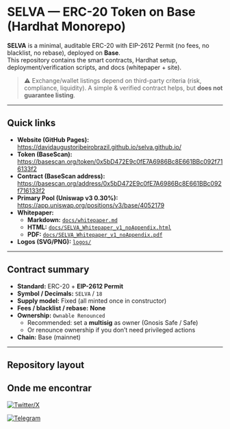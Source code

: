 # SELVA — ERC-20 Token on **Base** (Hardhat Monorepo)

**SELVA** is a minimal, auditable ERC-20 with EIP-2612 Permit (no fees, no blacklist, no rebase), deployed on **Base**.  
This repository contains the smart contracts, Hardhat setup, deployment/verification scripts, and docs (whitepaper + site).

> ⚠️ Exchange/wallet listings depend on third-party criteria (risk, compliance, liquidity). A simple & verified contract helps, but **does not guarantee listing**.

---

## Quick links

- **Website (GitHub Pages):** https://davidaugustoribeirobrazil.github.io/selva.github.io/
- **Token (BaseScan):** https://basescan.org/token/0x5bD472E9c0fE7A6986Bc8E661BBc092f716133f2
- **Contract (BaseScan address):** https://basescan.org/address/0x5bD472E9c0fE7A6986Bc8E661BBc092f716133f2
- **Primary Pool (Uniswap v3 0.30%):** https://app.uniswap.org/positions/v3/base/4052179
- **Whitepaper:**  
  - **Markdown:** [`docs/whitepaper.md`](docs/whitepaper.md)  
  - **HTML:** [`docs/SELVA_Whitepaper_v1_noAppendix.html`](docs/SELVA_Whitepaper_v1_noAppendix.html)  
  - **PDF:** [`docs/SELVA_Whitepaper_v1_noAppendix.pdf`](docs/SELVA_Whitepaper_v1_noAppendix.pdf)
- **Logos (SVG/PNG):** [`logos/`](logos/)

---

## Contract summary

- **Standard:** ERC-20 + **EIP-2612 Permit**
- **Symbol / Decimals:** `SELVA` / `18`
- **Supply model:** Fixed (all minted once in constructor)
- **Fees / blacklist / rebase:** **None**
- **Ownership:** `Ownable Renounced`
  - Recommended: set a **multisig** as owner (Gnosis Safe / Safe)
  - Or renounce ownership if you don’t need privileged actions
- **Chain:** Base (mainnet)

---

## Repository layout

## Onde me encontrar

[![Twitter/X](https://img.shields.io/badge/Follow-%40selvaonbase-black?logo=x&logoColor=white)](https://twitter.com/selvaonbase)

[![Telegram](https://img.shields.io/badge/Telegram-selvaonbase-blue?logo=telegram)](https://t.me/selvaonbase)



